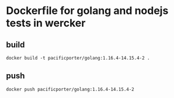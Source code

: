 # Dockerfile for golang and nodejs tests in wercker

## build

```
docker build -t pacificporter/golang:1.16.4-14.15.4-2 .
```

## push

```
docker push pacificporter/golang:1.16.4-14.15.4-2
```
